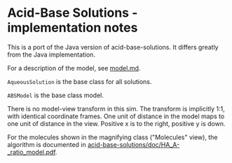 # Acid-Base Solutions - implementation notes

This is a port of the Java version of acid-base-solutions. It differs greatly from the Java implementation.

For a description of the model, see [model.md](https://github.com/phetsims/acid-base-solutions/blob/main/doc/model.md).

`AqueousSolution` is the base class for all solutions.

`ABSModel` is the base class model.

There is no model-view transform in this sim.
The transform is implicitly 1:1, with identical coordinate frames.
One unit of distance in the model maps to one unit of distance in the view.
Positive x is to the right, positive y is down.

For the molecules shown in the magnifying class ("Molecules" view),
the algorithm is documented
in [acid-base-solutions/doc/HA_A-_ratio_model.pdf](https://github.com/phetsims/acid-base-solutions/blob/main/doc/HA_A-_ratio_model.pdf).